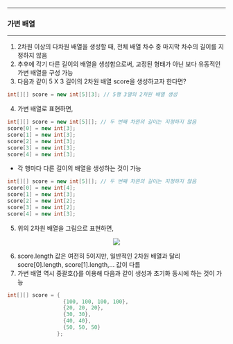 -----
### 가변 배열
-----
1. 2차원 이상의 다차원 배열을 생성할 때, 전체 배열 차수 중 마지막 차수의 길이를 지정하지 않음
2. 추후에 각기 다른 길이의 배열을 생성함으로써, 고정된 형태가 아닌 보다 유동적인 가변 배열을 구성 가능
3. 다음과 같이 5 X 3 길이의 2차원 배열 score을 생성하고자 한다면?
```java
int[][] score = new int[5][3]; // 5행 3열의 2차원 배열 생성
```

4. 가변 배열로 표현하면,
```java
int[][] score = new int[5][]; // 두 번째 차원의 길이는 지정하지 않음
score[0] = new int[3];
score[1] = new int[3];
score[2] = new int[3];
score[3] = new int[3];
score[4] = new int[3];
```
  - 각 행마다 다른 길이의 배열을 생성하는 것이 가능
```java
int[][] score = new int[5][]; // 두 번째 차원의 길이는 지정하지 않음
score[0] = new int[4];
score[1] = new int[3];
score[2] = new int[2];
score[3] = new int[2];
score[4] = new int[3];
```

5. 위의 2차원 배열을 그림으로 표현하면,
<div align="center">
<img src="https://github.com/sooyounghan/HTTP/assets/34672301/ad852540-9f5e-45d4-8fe5-74d04bc45064">
</div>

6. score.length 값은 여전히 5이지만, 일반적인 2차원 배열과 달리 socre[0].length, score[1].length,... 값이 다름
7. 가변 배열 역시 중괄호{}를 이용해 다음과 같이 생성과 초기화 동시에 하는 것이 가능
```java
int[][] score = {
                  {100, 100, 100, 100},
                  {20, 20, 20},
                  {30, 30},
                  {40, 40},
                  {50, 50, 50}
                };
```
